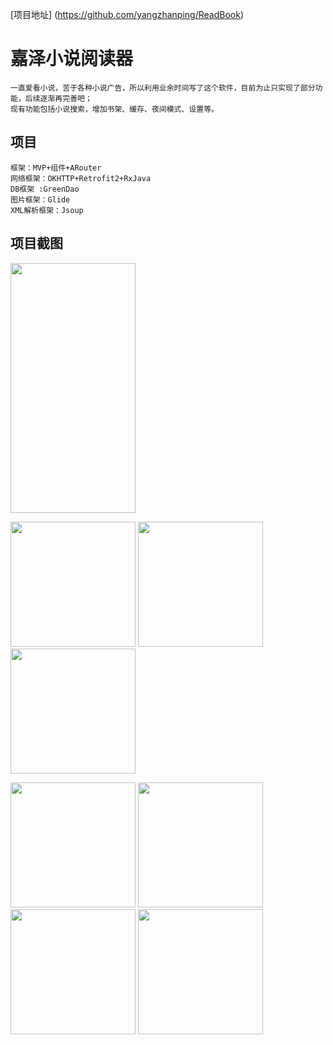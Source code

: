 [项目地址] (https://github.com/yangzhanping/ReadBook)

# 嘉泽小说阅读器

    一直爱看小说，苦于各种小说广告，所以利用业余时间写了这个软件，目前为止只实现了部分功能，后续逐渐再完善吧；
    现有功能包括小说搜索，增加书架、缓存、夜间模式、设置等。
    
## 项目

    框架：MVP+组件+ARouter
    网络框架：OKHTTP+Retrofit2+RxJava
    DB框架 :GreenDao
    图片框架：Glide
    XML解析框架：Jsoup
    
## 项目截图

<p float="left">
        <img src="https://github.com/yangzhanping/ReadBook/blob/master/screenshot/home.png" width="200" height="400"/>
</p>

<p float="left">
        <img src="https://github.com/yangzhanping/ReadBook/blob/master/screenshot/search_1.png" width="200" />
        <img src="https://github.com/yangzhanping/ReadBook/blob/master/screenshot/search_2.png" width="200" /> 
        <img src="https://github.com/yangzhanping/ReadBook/blob/master/screenshot/search_3.png" width="200" />
</p>

<p float="left">
        <img src="https://github.com/yangzhanping/ReadBook/blob/master/screenshot/read_1.png" width="200" />
        <img src="https://github.com/yangzhanping/ReadBook/blob/master/screenshot/read_2.png" width="200" />
        <img src="https://github.com/yangzhanping/ReadBook/blob/master/screenshot/read_3.png" width="200" />
        <img src="https://github.com/yangzhanping/ReadBook/blob/master/screenshot/read_4.png" width="200" />
</p>
